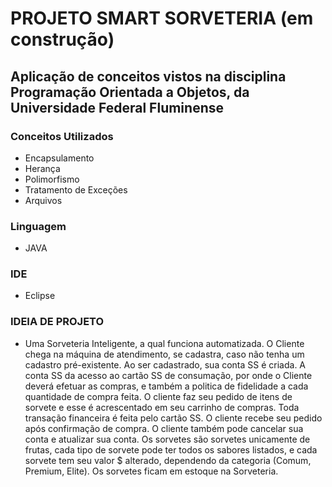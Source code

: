 # PROJETO SMART SORVETERIA (em construção)

## Aplicação de conceitos vistos na disciplina Programação Orientada a Objetos, da Universidade Federal Fluminense

### Conceitos Utilizados
- Encapsulamento
- Herança
- Polimorfismo
- Tratamento de Exceções
- Arquivos

### Linguagem 
- JAVA

### IDE
- Eclipse

### IDEIA DE PROJETO
- Uma Sorveteria Inteligente, a qual funciona automatizada. O Cliente chega na máquina de atendimento, se cadastra, caso não tenha um cadastro pré-existente. Ao ser cadastrado, sua conta SS é criada. A conta SS da acesso ao cartão SS de consumação, por onde o Cliente deverá efetuar as compras, e também a politica de fidelidade a cada quantidade de compra feita. O cliente faz seu pedido de itens de sorvete e esse é acrescentado em seu carrinho de compras. Toda transação financeira é feita pelo cartão SS. O cliente recebe seu pedido após confirmação de compra. O cliente também pode cancelar sua conta e atualizar sua conta. Os sorvetes são sorvetes unicamente de frutas, cada tipo de sorvete pode ter todos os sabores listados, e cada sorvete tem seu valor $ alterado, dependendo da categoria (Comum, Premium, Elite). Os sorvetes ficam em estoque na Sorveteria.
